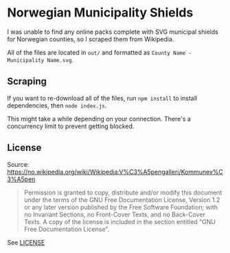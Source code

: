 # Norwegian Municipality Shields

I was unable to find any online packs complete with SVG municipal shields for Norwegian counties, so I scraped them from Wikipedia.

All of the files are located in `out/` and formatted as `County Name - Municipality Name.svg`.

## Scraping

If you want to re-download all of the files, run `npm install` to install dependencies, then `node index.js`.

This might take a while depending on your connection. There's a concurrency limit to prevent getting blocked.

## License

Source: https://no.wikipedia.org/wiki/Wikipedia:V%C3%A5pengalleri/Kommunev%C3%A5pen

> Permission is granted to copy, distribute and/or modify this document
> under the terms of the GNU Free Documentation License, Version 1.2
> or any later version published by the Free Software Foundation;
> with no Invariant Sections, no Front-Cover Texts, and no Back-Cover Texts.
> A copy of the license is included in the section entitled
> "GNU Free Documentation License".

See [LICENSE](LICENSE)
